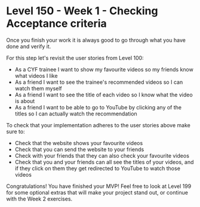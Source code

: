 # Level 150 - Week 1 - Checking Acceptance criteria

Once you finish your work it is always good to go through what you have done and verify it.

For this step let's revisit the user stories from Level 100:

- As a CYF trainee I want to show my favourite videos so my friends know what videos I like
- As a friend I want to see the trainee's recommended videos so I can watch them myself
- As a friend I want to see the title of each video so I know what the video is about
- As a friend I want to be able to go to YouTube by clicking any of the titles so I can actually watch the recommendation

To check that your implementation adheres to the user stories above make sure to:

- Check that the website shows your favourite videos
- Check that you can send the website to your friends
- Check with your friends that they can also check your favourite videos
- Check that you and your friends can all see the titles of your videos, and if they click on them they get redirected to YouTube to watch those videos

Congratulations! You have finished your MVP! Feel free to look at Level 199 for some optional extras that will make your project stand out, or continue with the Week 2 exercises.
